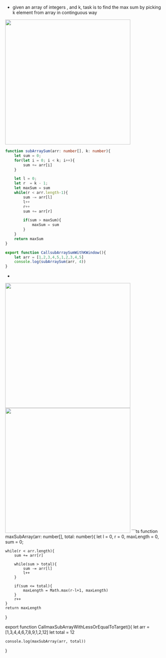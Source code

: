 - given an array of integers , and k, task is to find the max sum by picking k element from array in continguous way

<img width=400 height=400 src="https://github.com/user-attachments/assets/f96fed30-d4b6-4ee1-bb31-3aea5eff7f23">

```ts
function subArraySum(arr: number[], k: number){
    let sum = 0;
    for(let i = 0; i < k; i++){
        sum += arr[i]
    }

    let l = 0; 
    let r  = k - 1;
    let maxSum = sum
    while(r < arr.length-1){
        sum -= arr[l]
        l++
        r++
        sum += arr[r]

        if(sum > maxSum){
            maxSum = sum
        }
    }
    return maxSum
}

export function CallsubArraySumWithKWindow(){
    let arr = [1,2,3,4,5,1,2,3,4,5]
    console.log(subArraySum(arr, 4))
}
```

- 
<img width=400 height=400 src="https://github.com/user-attachments/assets/76b4402d-cd87-4d91-b218-a1f4e99f6f61">
<img width=400 height=400 src="https://github.com/user-attachments/assets/a9b0f3ae-d81c-4d41-a501-2667f3750735">
```ts
function maxSubArray(arr: number[], total: number){
    let l = 0, r = 0, maxLength = 0, sum = 0;

    while(r < arr.length){
        sum += arr[r]

        while(sum > total){
            sum -= arr[l]
            l++
        }

        if(sum <= total){
            maxLength = Math.max(r-l+1, maxLength)
        }
        r++
    }
    return maxLength
}

export function CallmaxSubArrayWithLessOrEqualToTarget(){
    let arr = [1,3,4,4,6,7,8,9,1,2,12]
    let total = 12

    console.log(maxSubArray(arr, total))
}
```
